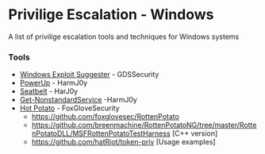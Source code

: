 # Privilige Escalation - Windows

A list of privilige escalation tools and techniques for Windows systems

### Tools

* [Windows Exploit Suggester](https://github.com/GDSSecurity/Windows-Exploit-Suggester) - GDSSecurity
* [PowerUp](https://github.com/HarmJ0y/PowerUp) - HarmJ0y
* [Seatbelt](https://github.com/GhostPack/Seatbelt) - HarJ0y
* [Get-NonstandardService](https://gist.github.com/HarmJ0y/7363509435f5700d713ee351bb4fcd8f) -HarmJ0y
* [Hot Potato](https://foxglovesecurity.com/2016/09/26/rotten-potato-privilege-escalation-from-service-accounts-to-system/) - FoxGloveSecurity
    * https://github.com/foxglovesec/RottenPotato
    * https://github.com/breenmachine/RottenPotatoNG/tree/master/RottenPotatoDLL/MSFRottenPotatoTestHarness [C++ version]
    * https://github.com/hatRiot/token-priv [Usage examples]
